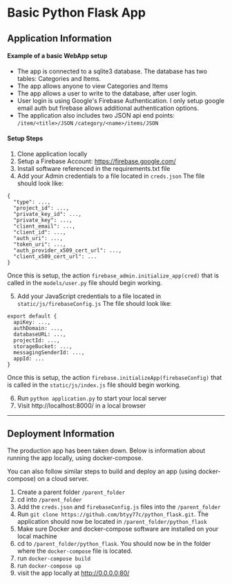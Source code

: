 # Basic Python Flask App

## Application Information
#### Example of a basic WebApp setup
- The app is connected to a sqlite3 database. The database has two tables: Categories and Items.
- The app allows anyone to view Categories and Items
- The app allows a user to write to the database, after user login.
- User login is using Google's Firebase Authentication.  I only setup google email auth but firebase allows additional authentication options.
- The application also includes two JSON api end points:
   `/item/<title>/JSON`
   `/category/<name>/items/JSON`

#### Setup Steps

1. Clone application locally
2. Setup a Firebase Account: https://firebase.google.com/
3. Install software referenced in the requirements.txt file
4. Add your Admin credentials to a file located in `creds.json`
The file should look like:
```
{
  "type": ...,
  "project_id": ...,
  "private_key_id": ...,
  "private_key": ...,
  "client_email": ...,
  "client_id": ...,
  "auth_uri": ...,
  "token_uri": ...,
  "auth_provider_x509_cert_url": ...,
  "client_x509_cert_url": ...
}
```
Once this is setup, the action `firebase_admin.initialize_app(cred)` that is called in the `models/user.py` file should begin working.

5. Add your JavaScript credentials to a file located in `static/js/firebaseConfig.js`
The file should look like:
```
export default {
  apiKey: ...,
  authDomain: ...,
  databaseURL: ...,
  projectId: ...,
  storageBucket: ...,
  messagingSenderId: ...,
  appId: ...
}
```
Once this is setup, the action `firebase.initializeApp(firebaseConfig)` that is called in the `static/js/index.js` file should begin working.

6. Run `python application.py` to start your local server
7. Visit http://localhost:8000/ in a local browser


---------------

## Deployment Information
The production app has been taken down. Below is information about running the app locally, using docker-compose.  

You can also follow similar steps to build and deploy an app (using docker-compose) on a cloud server.

1. Create a parent folder `/parent_folder`
2. cd into `/parent_folder`
3. Add the `creds.json` and `firebaseConfig.js` files into the `/parent_folder`
4. Run `git clone https://github.com/btyy77c/python_flask.git`.  The application should now be located in `/parent_folder/python_flask`
5. Make sure Docker and docker-compose software are installed on your local machine
6. cd to `/parent_folder/python_flask`. You should now be in the folder where the `docker-compose` file is located.
7. run `docker-compose build`
8. run `docker-compose up`
9. visit the app locally at http://0.0.0.0:80/
